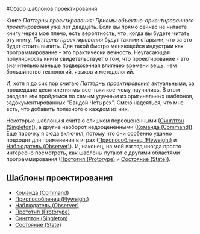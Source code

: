 #Обзор шаблонов проектирования

Книге *Паттерны проектирования: Приемы объектно-ориентированного проектирования* уже лет двадцать. Если вы прямо сейчас не читаете книгу через мое плечо, есть вероятность, что, когда вы будете читать эту книгу, *Паттерны проектирования* будут такими старыми, что за это будет стоить выпить. Для такой быстро меняющейся индустрии как программирование - это практически вечность. Неугасающая популярность книги свидетельствует о том, что проектирование - это значительно меньше подверженная влиянию времени вещь, чем большинство технологий, языков и методологий.

И, хотя я до сих пор считаю *Паттерны проектирования* актуальными, за прошедшие десятилетия мы все-таки кое-чему научились. В этом разделе мы пройдемся по самым удачным из оригинальных шаблонов, задокументированных "Бандой Четырех". Смею надеяться, что мне есть, что добавить полезного о каждом из них.

Некоторые шаблоны я считаю слишком переоцененными ([Синглтон (Singleton)](./chapter-2/2.5-singleton)), а другие наоборот недооцененными ([Команда (Command)](.chapter-2/2.1-command)). Еще парочку я сюда включил, потому что они особенно удачно подходят для применения в играх ([Приспособленец (Flyweight)](./chapter-2/2.2-flyweight) и [Наблюдатель (Observer)](./chapter-2/2.3-observer)). И, наконец, на мой взгляд иногда просто интересно посмотреть, как шаблоны путают с другими областями программирования ([Прототип (Protorype)](./chapter-2/2.4-prototype) и [Состояние (State)](./chapter-2/2.6-state)).

## Шаблоны проектирования
   * [Команда (Command)](./chapter-2/2.1-command.md)
   * [Приспособленец (Flyweight)](./chapter-2/2.2-flyweight.md)
   * [Наблюдатель (Observer)](./chapter-2/2.3-observer.md)
   * [Прототип (Protorype)](./chapter-2/2.4-prototype.md)
   * [Синглтон (Singleton)](./chapter-2/2.5-singleton.md)
   * [Состояние (State)](./chapter-2/2.6-state.md)